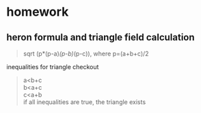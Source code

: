 # homework

## heron formula and triangle field calculation
> sqrt (p*(p-a)*(p-b)*(p-c)), where p=(a+b+c)/2<br>

inequalities for triangle checkout<br>
> a<b+c<br>
> b<a+c<br>
> c<a+b<br>
if all inequalities are true, the triangle exists
